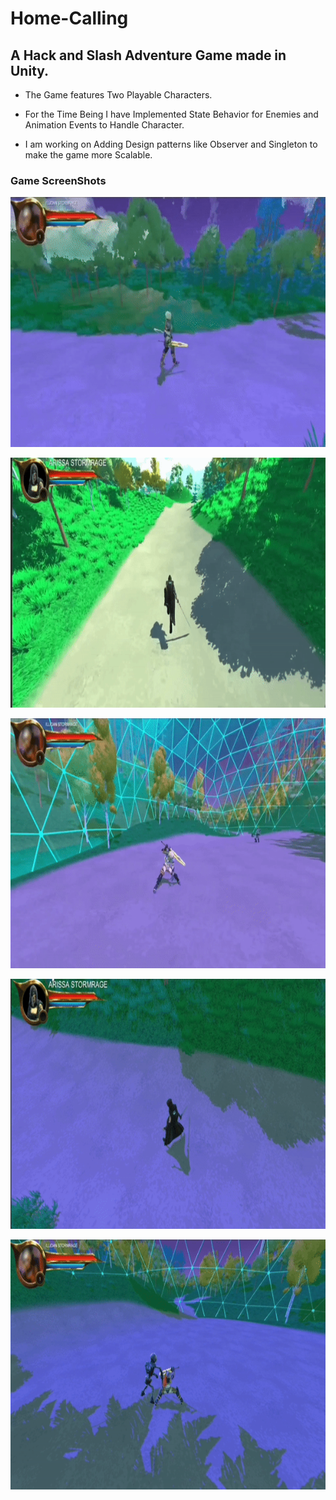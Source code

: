 # Home-Calling

## A Hack and Slash Adventure Game made in Unity.

- The Game features Two Playable Characters.

- For the Time Being I have Implemented State Behavior for Enemies and Animation Events to Handle Character.

- I am working on Adding Design patterns like Observer and Singleton to make the game more Scalable.

### Game ScreenShots

<p><img align ="centre" alt = "gif" src="https://github.com/DarshanSahay/Home-Calling/blob/main/Game%20ScreenShots/Gif%201.gif" width="700" height="400" /></p>

<p><img align ="centre" alt = "gif" src="https://github.com/DarshanSahay/Home-Calling/blob/main/Game%20ScreenShots/Gif%202.gif" width="700" height="400" /></p>

<p><img align ="centre" alt = "gif" src="https://github.com/DarshanSahay/Home-Calling/blob/main/Game%20ScreenShots/Gif%203.gif" width="700" height="400" /></p>

<p><img align ="centre" alt = "gif" src="https://github.com/DarshanSahay/Home-Calling/blob/main/Game%20ScreenShots/Gif%204.gif" width="700" height="400" /></p>

<p><img align ="centre" alt = "gif" src="https://github.com/DarshanSahay/Home-Calling/blob/main/Game%20ScreenShots/Gif%205.gif" width="700" height="400" /></p>
